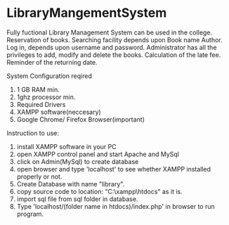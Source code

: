 # LibraryMangementSystem
Fully fuctional Library Management System can be used in the college. Reservation of books. Searching facility depends upon Book name Author. Log in, depends upon username and password. Administrator has all the privileges to add, modify and delete the books. Calculation of the late fee. Reminder of the returning date.

System Configuration reqired
1. 1 GB RAM min.
2. 1ghz processor min.
3. Required Drivers
4. XAMPP software(neccesary)
5. Google Chrome/ Firefox Browser(important)


Instruction to use:
1. install XAMPP software in your PC
2. open XAMPP control panel and start Apache and MySql 
3. click on Admin(MySql) to create database
4. open browser and type 'localhost' to see whether XAMPP installed properly or not.
5. Create Database with name "library".
6. copy source code to location: "C:\xampp\htdocs"  as it is.
7. import sql file from sql folder in database.
8. Type 'localhost/(folder name in htdocs)/index.php' in browser to run program.
